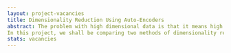 ```yaml
---
layout: project-vacancies
title: Dimensionality Reduction Using Auto-Encoders
abstract: The problem with high dimensional data is that it means high computational cost to perform learning and it often leads to over-fitting when learning a model. Due to this reason, we have dimensionality reduction. Dimensionality reduction is the transformation of data from a high-dimensional space into a low-dimensional space so that the low-dimensional representation retains some meaningful properties of the original data. It helps in data compression, reduces computation time and helps remove redundant features, if any. 
In this project, we shall be comparing two methods of dimensionality reduction using principal component analysis (PCA) and auto encoders by applying them over a variety of datasets.
stats: vacancies
---
```

